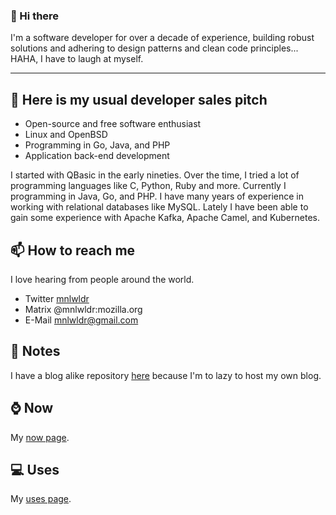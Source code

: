 ### 👋 Hi there 

I'm a software developer for over a decade of experience, building robust solutions and adhering to design patterns and clean code principles... HAHA, I have to laugh at myself. 

*******

## 🔭 Here is my usual developer sales pitch

* Open-source and free software enthusiast
* Linux and OpenBSD
* Programming in Go, Java, and PHP
* Application back-end development

I started with QBasic in the early nineties. Over the time, I tried a lot of programming languages like C, Python, Ruby and more. Currently I programming in Java, Go, and PHP. I have many years of experience in working with relational databases like MySQL. Lately I have been able to gain some experience with Apache Kafka, Apache Camel, and Kubernetes. 

## 📫 How to reach me

I love hearing from people around the world.

* Twitter [mnlwldr](https://www.twitter.com/mnlwldr)
* Matrix @mnlwldr:mozilla.org
* E-Mail [mnlwldr@gmail.com](mailto:mnlwldr@gmail.com)

## 📝 Notes

I have a blog alike repository [here](https://github.com/mnlwldr/notes/blob/main/README.md) because I'm to lazy to host my own blog.

## ⌚ Now

My [now page](https://github.com/mnlwldr/now/blob/main/Readme.md).

## 💻 Uses

My [uses page](https://github.com/mnlwldr/uses/blob/main/Readme.md).
